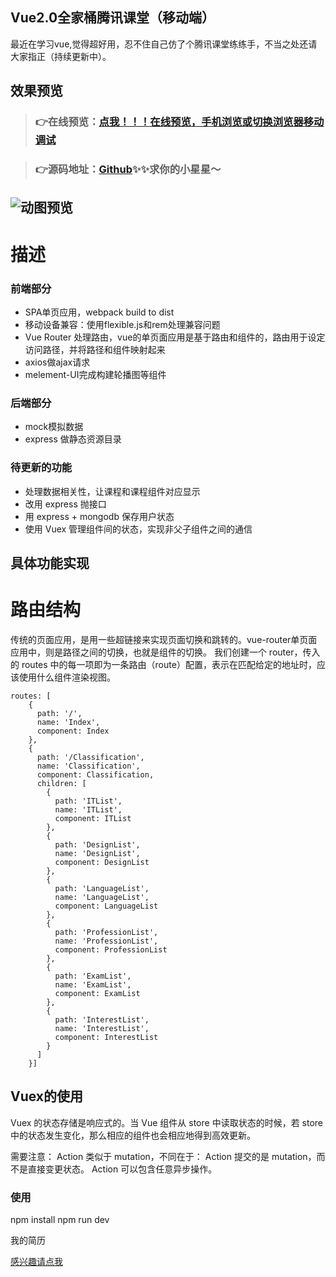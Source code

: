 ## Vue2.0全家桶腾讯课堂（移动端）

最近在学习vue,觉得超好用，忍不住自己仿了个腾讯课堂练练手，不当之处还请大家指正（持续更新中）。

## 效果预览

>### 👉在线预览：[点我！！！在线预览，手机浏览或切换浏览器移动调试](https://lijun0.github.io/tencent-kecheng/)

>### 👉源码地址：[Github](https://github.com/lijun0/tencent)✨✨求你的小星星～

## ![动图预览](https://ooo.0o0.ooo/2017/06/21/594a72ea128ef.gif)
# 描述

### 前端部分

* SPA单页应用，webpack build to dist
* 移动设备兼容：使用flexible.js和rem处理兼容问题
* Vue Router 处理路由，vue的单页面应用是基于路由和组件的，路由用于设定访问路径，并将路径和组件映射起来
* axios做ajax请求
* melement-UI完成构建轮播图等组件

### 后端部分
* mock模拟数据
* express 做静态资源目录

### 待更新的功能
* 处理数据相关性，让课程和课程组件对应显示
* 改用 express 抛接口
* 用 express + mongodb 保存用户状态
* 使用 Vuex 管理组件间的状态，实现非父子组件之间的通信

## 具体功能实现

# 路由结构
传统的页面应用，是用一些超链接来实现页面切换和跳转的。vue-router单页面应用中，则是路径之间的切换，也就是组件的切换。
我们创建一个 router，传入的 routes 中的每一项即为一条路由（route）配置，表示在匹配给定的地址时，应该使用什么组件渲染视图。
```
routes: [
    {
      path: '/',
      name: 'Index',
      component: Index
    },
    {
      path: '/Classification',
      name: 'Classification',
      component: Classification,
      children: [
        {
          path: 'ITList',
          name: 'ITList',
          component: ITList
        },
        {
          path: 'DesignList',
          name: 'DesignList',
          component: DesignList
        },
        {
          path: 'LanguageList',
          name: 'LanguageList',
          component: LanguageList
        },
        {
          path: 'ProfessionList',
          name: 'ProfessionList',
          component: ProfessionList
        },
        {
          path: 'ExamList',
          name: 'ExamList',
          component: ExamList
        },
        {
          path: 'InterestList',
          name: 'InterestList',
          component: InterestList
        }
      ]
    }]
```

## Vuex的使用
Vuex 的状态存储是响应式的。当 Vue 组件从 store 中读取状态的时候，若 store 中的状态发生变化，那么相应的组件也会相应地得到高效更新。

需要注意：
Action 类似于 mutation，不同在于：
Action 提交的是 mutation，而不是直接变更状态。
Action 可以包含任意异步操作。


### 使用

 npm install
 npm run dev
 
我的简历

[感兴趣请点我](https://www.lagou.com/resume/myresume.html)